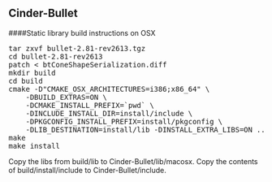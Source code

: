 Cinder-Bullet
-------------

####Static library build instructions on OSX

<pre>
tar zxvf bullet-2.81-rev2613.tgz
cd bullet-2.81-rev2613
patch < btConeShapeSerialization.diff
mkdir build
cd build
cmake -D"CMAKE_OSX_ARCHITECTURES=i386;x86_64" \
	-DBUILD_EXTRAS=ON \
	-DCMAKE_INSTALL_PREFIX=`pwd` \
	-DINCLUDE_INSTALL_DIR=install/include \
	-DPKGCONFIG_INSTALL_PREFIX=install/pkgconfig \
	-DLIB_DESTINATION=install/lib -DINSTALL_EXTRA_LIBS=ON ..
make
make install
</pre>

Copy the libs from build/lib to Cinder-Bullet/lib/macosx. Copy the contents of
build/install/include to Cinder-Bullet/include.

